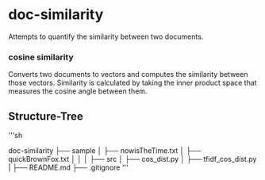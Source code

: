 # doc-similarity

Attempts to quantify the similarity between two documents.

### cosine similarity

Converts two documents to vectors and computes the similarity between those vectors.
Similarity is calculated by taking the inner product space that measures the cosine angle between them.

## Structure-Tree
'''sh

doc-similarity
├── sample
│ ├── nowisTheTime.txt
│ ├── quickBrownFox.txt
│
│
│
├── src
│ ├── cos_dist.py
│ ├── tfidf_cos_dist.py
|
├── README.md
├── .gitignore
'''
